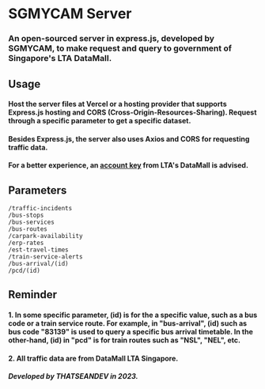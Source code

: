 # SGMYCAM Server
### An open-sourced server in express.js, developed by SGMYCAM, to make request and query to government of Singapore's LTA DataMall. 

## Usage
#### Host the server files at Vercel or a hosting provider that supports Express.js hosting and CORS (Cross-Origin-Resources-Sharing). Request through a specific parameter to get a specific dataset. 

#### Besides Express.js, the server also uses Axios and CORS for requesting traffic data. 

#### For a better experience, an <a target="_blank" href="https://datamall.lta.gov.sg/content/datamall/en/request-for-api.html">account key</a> from LTA's DataMall is advised. 

## Parameters
```
/traffic-incidents
/bus-stops
/bus-services
/bus-routes
/carpark-availability
/erp-rates
/est-travel-times
/train-service-alerts
/bus-arrival/(id)
/pcd/(id)
```

## Reminder
#### 1. In some specific parameter, (id) is for the a specific value, such as a bus code or a train service route. For example, in "bus-arrival", (id) such as bus code "83139" is used to query a specific bus arrival timetable. In the other-hand, (id) in "pcd" is for train routes such as "NSL", "NEL", etc. 

#### 2. All traffic data are from DataMall LTA Singapore.  

##### Developed by THATSEANDEV in 2023. 
